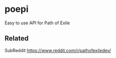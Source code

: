 # poepi
Easy to use API for Path of Exile

## Related

SubReddit https://www.reddit.com/r/pathofexiledev/
